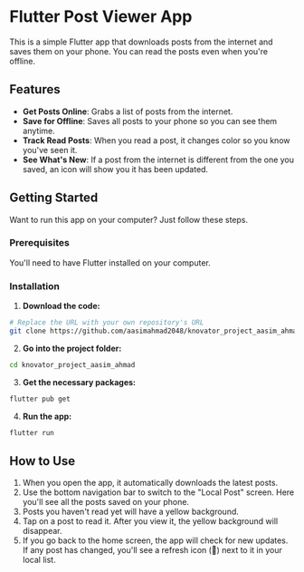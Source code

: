 # Flutter Post Viewer App

This is a simple Flutter app that downloads posts from the internet and saves them on your phone. You can read the posts even when you're offline.

## Features

- **Get Posts Online**: Grabs a list of posts from the internet.
- **Save for Offline**: Saves all posts to your phone so you can see them anytime.
- **Track Read Posts**: When you read a post, it changes color so you know you've seen it.
- **See What's New**: If a post from the internet is different from the one you saved, an icon will show you it has been updated.

## Getting Started

Want to run this app on your computer? Just follow these steps.

### Prerequisites

You'll need to have Flutter installed on your computer.

### Installation

1.  **Download the code:**
   ```sh
   # Replace the URL with your own repository's URL
   git clone https://github.com/aasimahmad2048/knovator_project_aasim_ahmad.git
   ```

2.  **Go into the project folder:**
   ```sh
   cd knovator_project_aasim_ahmad
   ```

3.  **Get the necessary packages:**
   ```sh
   flutter pub get
   ```

4.  **Run the app:**
   ```sh
   flutter run
   ```

## How to Use

1.  When you open the app, it automatically downloads the latest posts.
2.  Use the bottom navigation bar to switch to the "Local Post" screen. Here you'll see all the posts saved on your phone.
3.  Posts you haven't read yet will have a yellow background.
4.  Tap on a post to read it. After you view it, the yellow background will disappear.
5.  If you go back to the home screen, the app will check for new updates. If any post has changed, you'll see a refresh icon (🔄) next to it in your local list.